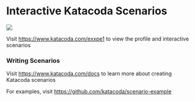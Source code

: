 # Interactive Katacoda Scenarios

[![](http://shields.katacoda.com/katacoda/exxpe1/count.svg)](https://www.katacoda.com/exxpe1 "Get your profile on Katacoda.com")

Visit https://www.katacoda.com/exxpe1 to view the profile and interactive scenarios

### Writing Scenarios
Visit https://www.katacoda.com/docs to learn more about creating Katacoda scenarios

For examples, visit https://github.com/katacoda/scenario-example
